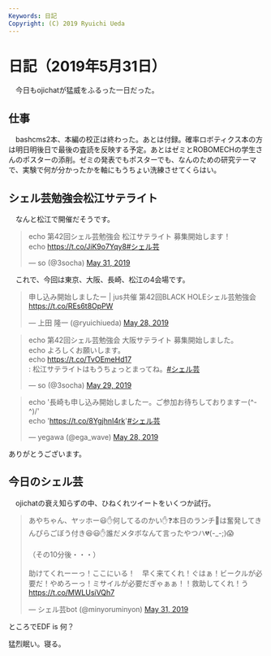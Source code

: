 ```yaml
---
Keywords: 日記
Copyright: (C) 2019 Ryuichi Ueda
---
```


# 日記（2019年5月31日）

　今日もojichatが猛威をふるった一日だった。

## 仕事

　bashcms2本、本編の校正は終わった。あとは付録。確率ロボティクス本の方は明日明後日で最後の査読を反映する予定。あとはゼミとROBOMECHの学生さんのポスターの添削。ゼミの発表でもポスターでも、なんのための研究テーマで、実験で何が分かったかを軸にもうちょい洗練させてくらはい。

## シェル芸勉強会松江サテライト

　なんと松江で開催だそうです。

<blockquote class="twitter-tweet" data-partner="tweetdeck"><p lang="ja" dir="ltr">echo 第42回シェル芸勉強会 松江サテライト 募集開始します！<br>echo <a href="https://t.co/JiK9o7Yqy8">https://t.co/JiK9o7Yqy8</a><a href="https://twitter.com/hashtag/%E3%82%B7%E3%82%A7%E3%83%AB%E8%8A%B8?src=hash&amp;ref_src=twsrc%5Etfw">#シェル芸</a></p>&mdash; so (@3socha) <a href="https://twitter.com/3socha/status/1134270231201718272?ref_src=twsrc%5Etfw">May 31, 2019</a></blockquote>
<script async src="https://platform.twitter.com/widgets.js" charset="utf-8"></script>


　これで、今回は東京、大阪、長崎、松江の4会場です。

<blockquote class="twitter-tweet" data-partner="tweetdeck"><p lang="ja" dir="ltr">申し込み開始しましたー | jus共催 第42回BLACK HOLEシェル芸勉強会 <a href="https://t.co/REs6t8OpPW">https://t.co/REs6t8OpPW</a></p>&mdash; 上田 隆一 (@ryuichiueda) <a href="https://twitter.com/ryuichiueda/status/1133192844007464960?ref_src=twsrc%5Etfw">May 28, 2019</a></blockquote>


<blockquote class="twitter-tweet" data-partner="tweetdeck"><p lang="ja" dir="ltr">echo 第42回シェル芸勉強会 大阪サテライト 募集開始しました。 <br>echo よろしくお願いします。<br>echo <a href="https://t.co/TvOEmeHd17">https://t.co/TvOEmeHd17</a><br>: 松江サテライトはもうちょっとまってね。<a href="https://twitter.com/hashtag/%E3%82%B7%E3%82%A7%E3%83%AB%E8%8A%B8?src=hash&amp;ref_src=twsrc%5Etfw">#シェル芸</a></p>&mdash; so (@3socha) <a href="https://twitter.com/3socha/status/1133667446231949313?ref_src=twsrc%5Etfw">May 29, 2019</a></blockquote>


<blockquote class="twitter-tweet" data-partner="tweetdeck"><p lang="ja" dir="ltr">echo &#39;長崎も申し込み開始しましたー。ご参加お待ちしておりますー(^-^)/&#39;<br>echo &#39;<a href="https://t.co/8YgjhnI4rk">https://t.co/8YgjhnI4rk</a>&#39;<a href="https://twitter.com/hashtag/%E3%82%B7%E3%82%A7%E3%83%AB%E8%8A%B8?src=hash&amp;ref_src=twsrc%5Etfw">#シェル芸</a></p>&mdash; yegawa (@ega_wave) <a href="https://twitter.com/ega_wave/status/1133270325343297537?ref_src=twsrc%5Etfw">May 28, 2019</a></blockquote>


ありがとうございます。

## 今日のシェル芸

　ojichatの衰え知らずの中、ひねくれツイートをいくつか試行。

<blockquote class="twitter-tweet" data-partner="tweetdeck"><p lang="ja" dir="ltr">あやちゃん、ヤッホー😃✋何してるのかい✋❓本日のランチ🍴は奮発してきんぴらごぼう付き😆😃✋誰だメタボなんて言ったやつハ💔(-_-;)😱<br><br>（その10分後・・・）<br><br>助けてくれーーっ！ここにいる！　早く来てくれ！ぐはぁ！ビークルが必要だ！やめろーっ！ミサイルが必要だぎゃぁぁ！！救助してくれ！う <a href="https://t.co/MWLUsiVQh7">https://t.co/MWLUsiVQh7</a></p>&mdash; シェル芸bot (@minyoruminyon) <a href="https://twitter.com/minyoruminyon/status/1134305773402566656?ref_src=twsrc%5Etfw">May 31, 2019</a></blockquote>
<script async src="https://platform.twitter.com/widgets.js" charset="utf-8"></script>


ところでEDF is 何？


猛烈眠い。寝る。

